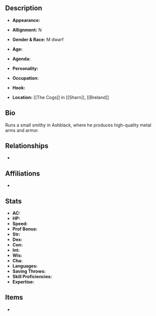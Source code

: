 ## Description
- **Appearance:** 

- **Allignment:** N

- **Gender & Race:** M dwarf

- **Age:** 

- **Agenda:** 

- **Personality:** 

- **Occupation:** 

- **Hook:** 

- **Location:** [[The Cogs]] in [[Sharn]], [[Breland]]

## Bio
Runs a small smithy in Ashblack, where he produces high-quality metal arms and armor.

## Relationships
- 

## Affiliations
- 

## Stats
- **AC:** 
- **HP:** 
- **Speed:** 
- **Prof Bonus:** 
- **Str:** 
- **Dex:** 
- **Con:** 
- **Int:** 
- **Wis:** 
- **Cha:** 
- **Languages:** 
- **Saving Throws:** 
- **Skill Proficiencies:** 
- **Expertise:** 


## Items
- 
